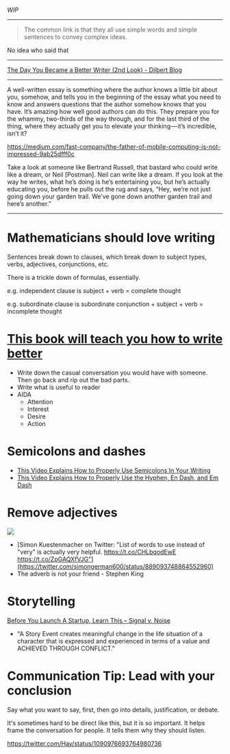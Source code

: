 _WIP_

---

> The common link is that they all use simple words and simple sentences to convey complex ideas.

No idea who said that

---

[The Day You Became a Better Writer \(2nd Look\) \- Dilbert Blog](https://blog.dilbert.com/2015/08/22/the-day-you-became-a-better-writer-2nd-look/)

---

A well-written essay is something where the author knows a little bit about you, somehow, and tells you in the beginning of the essay what you need to know and answers questions that the author somehow knows that you have. It’s amazing how well good authors can do this. They prepare you for the whammy, two-thirds of the way through, and for the last third of the thing, where they actually get you to elevate your thinking — it’s incredible, isn’t it?

https://medium.com/fast-company/the-father-of-mobile-computing-is-not-impressed-9ab25dfff0c

Take a look at someone like Bertrand Russell, that bastard who could write like a dream, or Neil [Postman]. Neil can write like a dream. If you look at the way he writes, what he’s doing is he’s entertaining you, but he’s actually educating you, before he pulls out the rug and says, “Hey, we’re not just going down your garden trail. We’ve gone down another garden trail and here’s another.”

---

# Mathematicians should love writing
Sentences break down to clauses, which break down to subject types, verbs, adjectives, conjunctions, etc.

There is a trickle down of formulas, essentially.

e.g. independent clause is subject + verb = complete thought

e.g. subordinate clause is subordinate conjunction + subject + verb = incomplete thought

# [This book will teach you how to write better](https://www.amazon.com/gp/product/0989895300/ref=oh_aui_search_detailpage?ie=UTF8&psc=1)
- Write down the casual conversation you would have with someone. Then go back and rip out the bad parts.
- Write what is useful to reader
- AIDA
  - Attention
  - Interest
  - Desire
  - Action

# Semicolons and dashes
- [This Video Explains How to Properly Use Semicolons In Your Writing](http://lifehacker.com/this-video-explains-how-to-properly-use-semicolons-in-y-1716090559)
- [This Video Explains How to Properly Use the Hyphen, En Dash, and Em Dash](http://lifehacker.com/this-video-explains-how-to-properly-use-the-hyphen-en-1723462806)

# Remove adjectives
![](https://pbs.twimg.com/media/DFayDSIXkAAPJbE.jpg)
- [Simon Kuestenmacher on Twitter: "List of words to use instead of "very" is actually very helpful. https://t.co/CHLbqodEwE https://t.co/ZpGAQXfVJG"](https://twitter.com/simongerman600/status/889093748864552960)
- The adverb is not your friend - Stephen King

# Storytelling
[Before You Launch A Startup, Learn This – Signal v\. Noise](https://m.signalvnoise.com/my-2011-startup-with-y-combinator-imploded-largely-because-we-couldnt-get-enough-traction-d900976d7bbc)
- "A Story Event creates meaningful change in the life situation of a character that is expressed and experienced in terms of a value and ACHIEVED THROUGH CONFLICT."

# Communication Tip: Lead with your conclusion

Say what you want to say, first, then go into details, justification, or debate. 

It's sometimes hard to be direct like this, but it is so important. It helps frame the conversation for people. It tells them why they should listen.

https://twitter.com/Hay/status/1090976693764980736